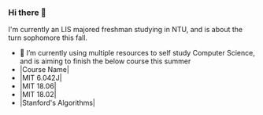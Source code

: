 ### Hi there 👋
I'm currently an LIS majored freshman studying in NTU, and is about the turn sophomore this fall.
- 🌱 I’m currently using multiple resources to self study Computer Science, and is aiming to finish the below course this summer
- |Course Name|
- |MIT 6.042J|
- |MIT 18.06|
- |MIT 18.02|
- |Stanford's Algorithms|
<!--
**Marcoshipp/Marcoshipp** is a ✨ _special_ ✨ repository because its `README.md` (this file) appears on your GitHub profile.

Here are some ideas to get you started:

- 🔭 I’m currently working on ...

- 👯 I’m looking to collaborate on ...
- 🤔 I’m looking for help with ...
- 💬 Ask me about ...
- 📫 How to reach me: ...
- 😄 Pronouns: ...
- ⚡ Fun fact: ...
-->
